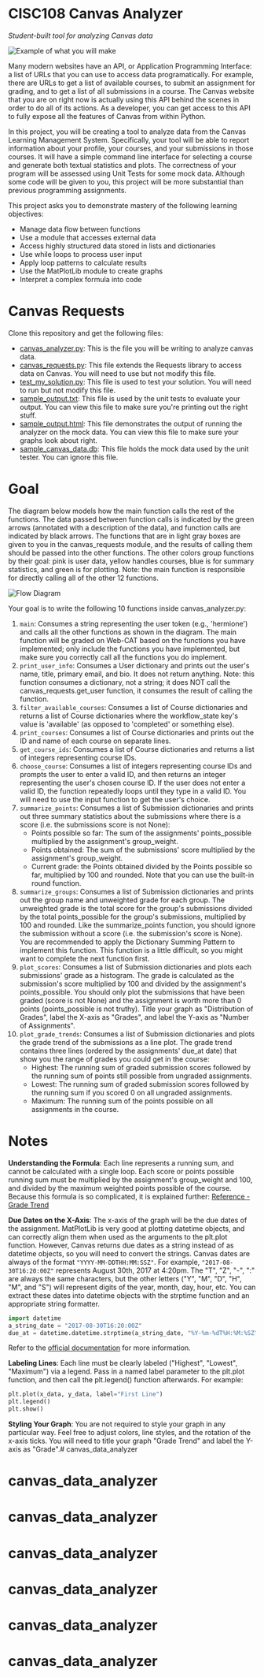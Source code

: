 # CISC108 Canvas Analyzer
*Student-built tool for analyzing Canvas data*

![Example of what you will make](reference/grade_trend_example.png)

Many modern websites have an API, or Application Programming Interface: a 
list of URLs that you can use to access data programatically. 
For example, there are URLs to get a list of available courses, to 
submit an assignment for grading, and to get a list of all submissions in a course.
The Canvas website that you are on right now is actually using this API behind the
scenes in order to do all of its actions. As a developer, you can get access to this
API to fully expose all the features of Canvas from within Python.

In this project, you will be creating a tool to analyze data from the
Canvas Learning Management System. Specifically, your tool will be able
to report information about your profile, your courses, and your submissions
in those courses. It will have a simple command line interface for selecting a course
and generate both textual statistics and plots. The correctness of your program will
be assessed using Unit Tests for some mock data. Although some code will be given to
you, this project will be more substantial than previous programming assignments.

This project asks you to demonstrate mastery of the following learning objectives:

* Manage data flow between functions
* Use a module that accesses external data
* Access highly structured data stored in lists and dictionaries
* Use while loops to process user input
* Apply loop patterns to calculate results
* Use the MatPlotLib module to create graphs
* Interpret a complex formula into code

# Canvas Requests

Clone this repository and get the following files:

* [canvas_analyzer.py](canvas_analyzer.py): This is the file you will be writing to analyze canvas data.
* [canvas_requests.py](canvas_requests.py): This file extends the Requests library to access data on Canvas. You will need to use but not modify this file.
* [test_my_solution.py](test_my_solution.py): This file is used to test your solution. You will need to run but not modify this file.
* [sample_output.txt](sample_output.txt): This file is used by the unit tests to evaluate your output. You can view this file to make sure you're printing out the right stuff.
* [sample_output.html](sample_output.html): This file demonstrates the output of running the analyzer on the mock data. You can view this file to make sure your graphs look about right.
* [sample_canvas_data.db](sample_canvas_data.db): This file holds the mock data used by the unit tester. You can ignore this file.

# Goal

The diagram below models how the main function calls the rest of the
functions. The data passed between function calls is indicated by
the green arrows (annotated with a description of the data), and
function calls are indicated by black arrows. The functions that are
in light gray boxes are given to you in the canvas_requests module,
and the results of calling them should be passed into the other
functions. The other colors group functions by their goal: pink is
user data, yellow handles courses, blue is for summary statistics,
and green is for plotting. Note: the main function is responsible for
directly calling all of the other 12 functions.

![Flow Diagram](reference/flow_diagram-alt2.png)

Your goal is to write the following 10 functions inside canvas_analyzer.py:

1. `main`: Consumes a string representing the user token (e.g., 'hermione') and calls all the other functions as shown in the diagram. The main function will be graded on Web-CAT based on the functions you have implemented; only include the functions you have implemented, but make sure you correctly call all the functions you do implement.
2. `print_user_info`: Consumes a User dictionary and prints out the user's name, title, primary email, and bio. It does not return anything. Note: this function consumes a dictionary, not a string; it does NOT call the canvas_requests.get_user function, it consumes the result of calling the function.
3. `filter_available_courses`: Consumes a list of Course dictionaries and returns a list of Course dictionaries where the workflow_state key's value is 'available' (as opposed to 'completed' or something else).
4. `print_courses`: Consumes a list of Course dictionaries and prints out the ID and name of each course on separate lines.
5. `get_course_ids`: Consumes a list of Course dictionaries and returns a list of integers representing course IDs.
6. `choose_course`: Consumes a list of integers representing course IDs and prompts the user to enter a valid ID, and then returns an integer representing the user's chosen course ID. If the user does not enter a valid ID, the function repeatedly loops until they type in a valid ID. You will need to use the input function to get the user's choice.
7. `summarize_points`: Consumes a list of Submission dictionaries and prints out three summary statistics about the submissions where there is a score (i.e. the submissions score is not None):
   * Points possible so far: The sum of the assignments' points_possible multiplied by the assignment's group_weight.
   * Points obtained: The sum of the submissions' score multiplied by the assignment's group_weight.
   * Current grade: the Points obtained divided by the Points possible so far, multiplied by 100 and rounded. Note that you can use the built-in round function.
8. `summarize_groups`: Consumes a list of Submission dictionaries and prints out the group name and unweighted grade for each group. The unweighted grade is the total score for the group's submissions divided by the total points_possible for the group's submissions, multiplied by 100 and rounded. Like the summarize_points function, you should ignore the submission without a score (i.e. the submission's score is None). You are recommended to apply the Dictionary Summing Pattern to implement this function. This function is a little difficult, so you might want to complete the next function first.
9. `plot_scores`: Consumes a list of Submission dictionaries and plots each submissions' grade as a histogram. The grade is calculated as the submission's score multiplied by 100 and divided by the assignment's points_possible. You should only plot the submissions that have been graded (score is not None) and the assignment is worth more than 0 points (points_possible is not truthy). Title your graph as "Distribution of Grades", label the X-axis as "Grades", and label the Y-axis as "Number of Assignments".
10. `plot_grade_trends`: Consumes a list of Submission dictionaries and plots the grade trend of the submissions as a line plot. The grade trend contains three lines (ordered by the assignments' due_at date) that show you the range of grades you could get in the course:
    * Highest: The running sum of graded submission scores followed by the running sum of points still possible from ungraded assignments.
    * Lowest: The running sum of graded submission scores followed by the running sum if you scored 0 on all ungraded assignments.
    * Maximum: The running sum of the points possible on all assignments in the course.
   
# Notes

**Understanding the Formula**: Each line represents a running sum,
and cannot be calculated with a single loop. Each score or
points possible running sum must be multiplied by the assignment's
group_weight and 100, and divided by the maximum weighted points
possible of the course. Because this formula is so complicated, it
is explained further: [Reference - Grade Trend](reference/grade_trend.md)

**Due Dates on the X-Axis**: The x-axis of the graph will be the
due dates of the assignment. MatPlotLib is very good at plotting
datetime objects, and can correctly align them when used as the
arguments to the plt.plot function. However, Canvas returns due
dates as a string instead of as datetime objects, so you will
need to convert the strings. Canvas dates are always of the
format `"YYYY-MM-DDTHH:MM:SSZ"`. For example, `"2017-08-30T16:20:00Z"`
represents August 30th, 2017 at 4:20pm. The "T", "Z", "-", ":" are
always the same characters, but the other letters
("Y", "M", "D", "H", "M", and "S") will represent digits of the
year, month, day, hour, etc. You can extract these dates into
datetime objects with the strptime function and an appropriate
string formatter.

```python
import datetime
a_string_date = "2017-08-30T16:20:00Z"
due_at = datetime.datetime.strptime(a_string_date, "%Y-%m-%dT%H:%M:%SZ")
```

Refer to the [official documentation](https://docs.python.org/3.6/library/datetime.html#strftime-strptime-behavior) for more information.

**Labeling Lines**: Each line must be clearly labeled
("Highest", "Lowest", "Maximum") via a legend. Pass in a named label parameter to the plt.plot function, and then call the plt.legend() function afterwards. For example:

```python
plt.plot(x_data, y_data, label="First Line")
plt.legend()
plt.show()
```

**Styling Your Graph**: You are not required to style your graph in any particular way. Feel free to adjust colors, line styles, and the rotation of the x-axis ticks. You will need to title your graph "Grade Trend" and label the Y-axis as "Grade".# canvas_data_analyzer
# canvas_data_analyzer
# canvas_data_analyzer
# canvas_data_analyzer
# canvas_data_analyzer
# canvas_data_analyzer
# canvas_data_analyzer
